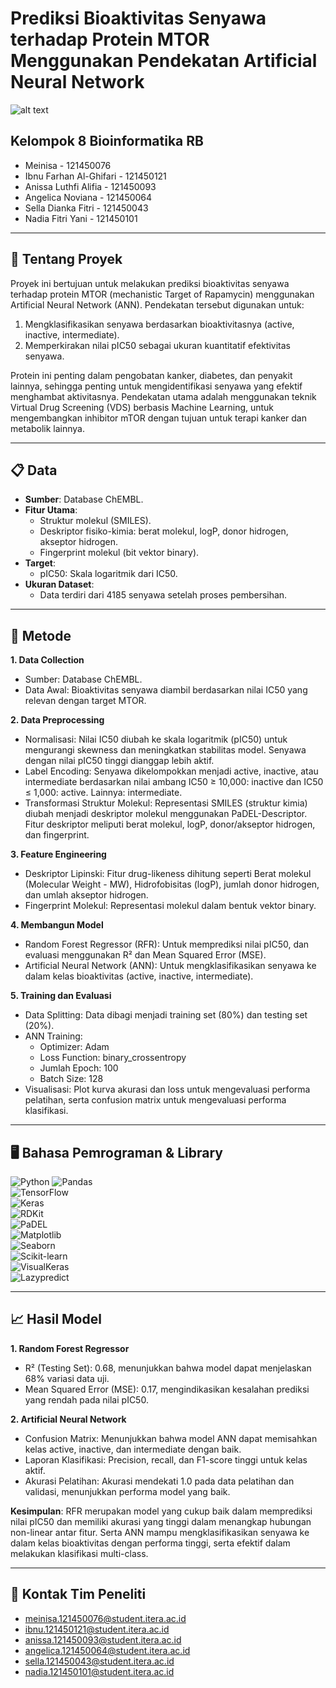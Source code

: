 # **Prediksi Bioaktivitas Senyawa terhadap Protein MTOR Menggunakan Pendekatan Artificial Neural Network**
![alt text](mTOR.png?raw=true)
## Kelompok 8 Bioinformatika RB

- Meinisa - 121450076
- Ibnu Farhan Al-Ghifari - 121450121
- Anissa Luthfi Alifia - 121450093
- Angelica Noviana - 121450064
- Sella Dianka Fitri - 121450043
- Nadia Fitri Yani - 121450101

---

## 📱 **Tentang Proyek**

Proyek ini bertujuan untuk melakukan prediksi bioaktivitas senyawa terhadap protein MTOR (mechanistic Target of Rapamycin) menggunakan Artificial Neural Network (ANN). Pendekatan tersebut digunakan untuk:

1. Mengklasifikasikan senyawa berdasarkan bioaktivitasnya (active, inactive, intermediate).
2. Memperkirakan nilai pIC50 sebagai ukuran kuantitatif efektivitas senyawa.

Protein ini penting dalam pengobatan kanker, diabetes, dan penyakit lainnya, sehingga penting untuk mengidentifikasi senyawa yang efektif menghambat aktivitasnya. Pendekatan utama adalah menggunakan teknik Virtual Drug Screening (VDS) berbasis Machine Learning, untuk mengembangkan inhibitor mTOR dengan tujuan untuk terapi kanker dan metabolik lainnya.

---

## 📋 Data 

- **Sumber**: Database ChEMBL.
- **Fitur Utama**:
  - Struktur molekul (SMILES).
  - Deskriptor fisiko-kimia: berat molekul, logP, donor hidrogen, akseptor hidrogen.
  - Fingerprint molekul (bit vektor binary).
- **Target**:
  - pIC50: Skala logaritmik dari IC50.
- **Ukuran Dataset**:
  - Data terdiri dari 4185 senyawa setelah proses pembersihan.

---

## 📂 Metode

**1. Data Collection**
  - Sumber: Database ChEMBL.
  - Data Awal: Bioaktivitas senyawa diambil berdasarkan nilai IC50 yang relevan dengan target MTOR.
    
**2. Data Preprocessing**
  - Normalisasi: Nilai IC50 diubah ke skala logaritmik (pIC50) untuk mengurangi skewness dan meningkatkan stabilitas model. Senyawa dengan nilai pIC50 tinggi dianggap lebih aktif.
  - Label Encoding: Senyawa dikelompokkan menjadi active, inactive, atau intermediate berdasarkan nilai ambang IC50 ≥ 10,000: inactive dan IC50 ≤ 1,000: active. Lainnya: intermediate.
  - Transformasi Struktur Molekul: Representasi SMILES (struktur kimia) diubah menjadi deskriptor molekul menggunakan PaDEL-Descriptor. Fitur deskriptor meliputi berat molekul, logP, donor/akseptor hidrogen, dan fingerprint.
    
**3. Feature Engineering**
  - Deskriptor Lipinski: Fitur drug-likeness dihitung seperti Berat molekul (Molecular Weight - MW), Hidrofobisitas (logP), jumlah donor hidrogen, dan umlah akseptor hidrogen.
  - Fingerprint Molekul: Representasi molekul dalam bentuk vektor binary.
    
**4. Membangun Model**
  - Random Forest Regressor (RFR): Untuk memprediksi nilai pIC50, dan evaluasi menggunakan R² dan Mean Squared Error (MSE).
  - Artificial Neural Network (ANN): Untuk mengklasifikasikan senyawa ke dalam kelas bioaktivitas (active, inactive, intermediate).
    
**5. Training dan Evaluasi**
  - Data Splitting: Data dibagi menjadi training set (80%) dan testing set (20%).
  - ANN Training:
    - Optimizer: Adam
    - Loss Function: binary_crossentropy
    - Jumlah Epoch: 100
    - Batch Size: 128
  - Visualisasi: Plot kurva akurasi dan loss untuk mengevaluasi performa pelatihan, serta confusion matrix untuk mengevaluasi performa klasifikasi.

---

## 🖥 Bahasa Pemrograman & Library 
![Python](https://img.shields.io/badge/-Python-3776AB?style=flat&logo=python&logoColor=white) 
![Pandas](https://img.shields.io/badge/-Pandas-150458?style=flat&logo=pandas&logoColor=white)  
![TensorFlow](https://img.shields.io/badge/-TensorFlow-FF6F00?style=flat&logo=tensorflow&logoColor=white)  
![Keras](https://img.shields.io/badge/-Keras-D00000?style=flat&logo=keras&logoColor=white)  
![RDKit](https://img.shields.io/badge/-RDKit-5C3EE8?style=flat&logo=python&logoColor=white)  
![PaDEL](https://img.shields.io/badge/-PaDEL-228B22?style=flat&logo=java&logoColor=white)  
![Matplotlib](https://img.shields.io/badge/-Matplotlib-11557C?style=flat&logo=python&logoColor=white)  
![Seaborn](https://img.shields.io/badge/-Seaborn-3776AB?style=flat&logo=python&logoColor=white)  
![Scikit-learn](https://img.shields.io/badge/-ScikitLearn-F7931E?style=flat&logo=scikit-learn&logoColor=white)  
![VisualKeras](https://img.shields.io/badge/-VisualKeras-FF6F00?style=flat&logo=keras&logoColor=white)  
![Lazypredict](https://img.shields.io/badge/-LazyPredict-483D8B?style=flat&logo=python&logoColor=white)  

---

## 📈 Hasil Model 
**1. Random Forest Regressor**
   - R² (Testing Set): 0.68, menunjukkan bahwa model dapat menjelaskan 68% variasi data uji.
   - Mean Squared Error (MSE): 0.17, mengindikasikan kesalahan prediksi yang rendah pada nilai pIC50.
     
**2. Artificial Neural Network**
   - Confusion Matrix: Menunjukkan bahwa model ANN dapat memisahkan kelas active, inactive, dan intermediate dengan baik.
   - Laporan Klasifikasi: Precision, recall, dan F1-score tinggi untuk kelas aktif.
   - Akurasi Pelatihan: Akurasi mendekati 1.0 pada data pelatihan dan validasi, menunjukkan performa model yang baik.

**Kesimpulan**: RFR merupakan model yang cukup baik dalam memprediksi nilai pIC50 dan memiliki akurasi yang tinggi dalam menangkap hubungan non-linear antar fitur. Serta ANN mampu mengklasifikasikan senyawa ke dalam kelas bioaktivitas dengan performa tinggi, serta efektif dalam melakukan klasifikasi multi-class.

---

## 📧 Kontak Tim Peneliti

- meinisa.121450076@student.itera.ac.id
- ibnu.121450121@student.itera.ac.id
- anissa.121450093@student.itera.ac.id
- angelica.121450064@student.itera.ac.id
- sella.121450043@student.itera.ac.id
- nadia.121450101@student.itera.ac.id



